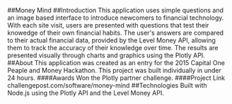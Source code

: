 ##Money Mind
##Introduction
This application uses simple questions and an image based interface to introduce newcomers to financial technology. With each site visit, users are presented with questions that test their knowedge of their own financial habits. The user's answers are compared to their actual financial data, provided by the Level Money API, allowing them to track the accuracy of their knowledge over time. The results are presented visually through charts and graphics using the Plotly API.
##About
This application was created as an entry for the 2015 Capital One Peaple and Money Hackathon. This project was built individually in under 24 hours.
####Awards
Won the Plotly partner challenge.
####Project Link
challengepost.com/software/money-mind
##Technologies
Built with Node.js using the Plotly API and the Level Money API.
